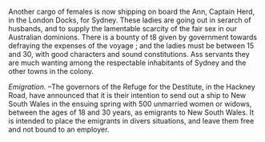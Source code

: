 Another cargo of females is now shipping on board the Ann, Captain Herd, in the London Docks, for Sydney. These ladies are going out in serarch of husbands, and to supply the lamentable scarcity of the fair sex in our Australian dominions. There is a bounty of t8 given by government towards defraying the expenses of the voyage ; and the ladies must be between 15 and 30, with good characters and sound constitutions. Ass servants they are much wanting among the respectable inhabitants of Sydney and the other towns in the colony.*Emigration.* –The governors of the Refuge for the Destitute, in the Hackney Road, have announced that it is their intention to send out a ship to New South Wales in the ensuing spring with 500 unmarried women or widows, between the ages of 18 and 30 years, as emigrants to New South Wales. It is intended to place the emigrants in divers situations, and leave them free and not bound to an employer.